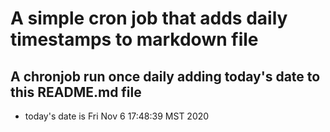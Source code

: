 A simple cron job that adds daily timestamps to markdown file
============================================================
## A chronjob run once daily adding today's date to this README.md file
* today's date is Fri Nov  6 17:48:39 MST 2020
